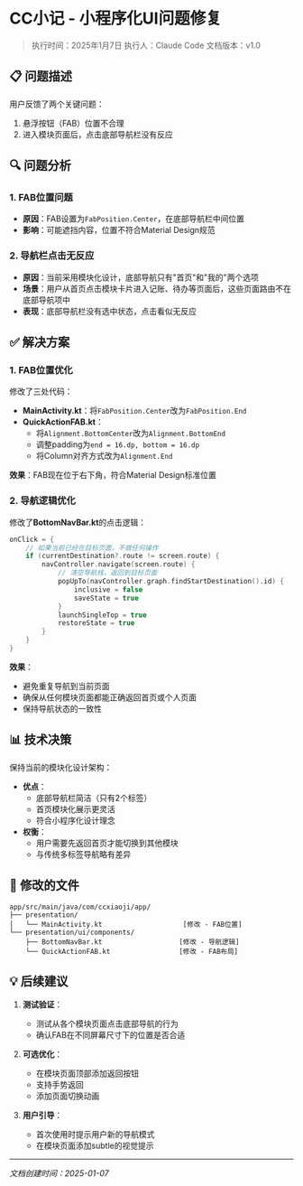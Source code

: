 # CC小记 - 小程序化UI问题修复

> 执行时间：2025年1月7日
> 执行人：Claude Code
> 文档版本：v1.0

## 📋 问题描述

用户反馈了两个关键问题：
1. 悬浮按钮（FAB）位置不合理
2. 进入模块页面后，点击底部导航栏没有反应

## 🔍 问题分析

### 1. FAB位置问题
- **原因**：FAB设置为`FabPosition.Center`，在底部导航栏中间位置
- **影响**：可能遮挡内容，位置不符合Material Design规范

### 2. 导航栏点击无反应
- **原因**：当前采用模块化设计，底部导航只有"首页"和"我的"两个选项
- **场景**：用户从首页点击模块卡片进入记账、待办等页面后，这些页面路由不在底部导航项中
- **表现**：底部导航栏没有选中状态，点击看似无反应

## ✅ 解决方案

### 1. FAB位置优化
修改了三处代码：
- **MainActivity.kt**：将`FabPosition.Center`改为`FabPosition.End`
- **QuickActionFAB.kt**：
  - 将`Alignment.BottomCenter`改为`Alignment.BottomEnd`
  - 调整padding为`end = 16.dp, bottom = 16.dp`
  - 将Column对齐方式改为`Alignment.End`

**效果**：FAB现在位于右下角，符合Material Design标准位置

### 2. 导航逻辑优化
修改了**BottomNavBar.kt**的点击逻辑：
```kotlin
onClick = {
    // 如果当前已经在目标页面，不做任何操作
    if (currentDestination?.route != screen.route) {
        navController.navigate(screen.route) {
            // 清空导航栈，返回到目标页面
            popUpTo(navController.graph.findStartDestination().id) {
                inclusive = false
                saveState = true
            }
            launchSingleTop = true
            restoreState = true
        }
    }
}
```

**效果**：
- 避免重复导航到当前页面
- 确保从任何模块页面都能正确返回首页或个人页面
- 保持导航状态的一致性

## 📊 技术决策

保持当前的模块化设计架构：
- **优点**：
  - 底部导航栏简洁（只有2个标签）
  - 首页模块化展示更灵活
  - 符合小程序化设计理念
- **权衡**：
  - 用户需要先返回首页才能切换到其他模块
  - 与传统多标签导航略有差异

## 📁 修改的文件

```
app/src/main/java/com/ccxiaoji/app/
├── presentation/
│   └── MainActivity.kt                    [修改 - FAB位置]
└── presentation/ui/components/
    ├── BottomNavBar.kt                   [修改 - 导航逻辑]
    └── QuickActionFAB.kt                 [修改 - FAB布局]
```

## 💡 后续建议

1. **测试验证**：
   - 测试从各个模块页面点击底部导航的行为
   - 确认FAB在不同屏幕尺寸下的位置是否合适

2. **可选优化**：
   - 在模块页面顶部添加返回按钮
   - 支持手势返回
   - 添加页面切换动画

3. **用户引导**：
   - 首次使用时提示用户新的导航模式
   - 在模块页面添加subtle的视觉提示

---
*文档创建时间：2025-01-07*